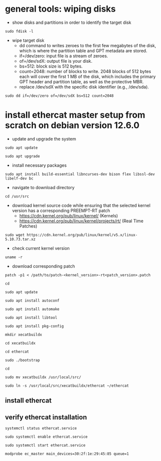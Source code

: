 # general tools: wiping disks

* show disks and partitions in order to identify the target disk

```console
sudo fdisk -l
```
  
* wipe target disk
  * dd command to writes zeroes to the first few megabytes of the disk, which is where the partition table and GPT metadata are stored.
  * if=/dev/zero: input file is a stream of zeroes.
  * of=/dev/sdX: output file is your disk.
  * bs=512: block size is 512 bytes.
  * count=2048: number of blocks to write. 2048 blocks of 512 bytes each will cover the first 1 MB of the disk, which includes the primary GPT header and partition table, as well as the protective MBR.
  * replace /dev/sdX with the specific disk identifier (e.g., /dev/sda).

```console
sudo dd if=/dev/zero of=/dev/sdX bs=512 count=2048
```

# install ethercat master setup from scratch on debian version 12.6.0

* update and upgrade the system

```console
sudo apt update
```
```console
sudo apt upgrade
```

* install necessary packages
```console
sudo apt install build-essential libncurses-dev bison flex libssl-dev libelf-dev bc
```

* navigate to download directory
```console
cd /usr/src
```

* download kernel source code while ensuring that the selected kernel version has a corresponding PREEMPT-RT patch
  * https://cdn.kernel.org/pub/linux/kernel/ (Kernels)
  * https://cdn.kernel.org/pub/linux/kernel/projects/rt/ (Real Time Patches)

```console
sudo wget https://cdn.kernel.org/pub/linux/kernel/v5.x/linux-5.10.73.tar.xz
```

* check current kernel version

```console
uname -r
```

* download corresponding patch

```console
patch -p1 < /path/to/patch-<kernel_version>-rt<patch_version>.patch
```


```console
cd
```

```console
sudo apt update
```

```console
sudo apt install autoconf
```

```console
sudo apt install automake
```

```console
sudo apt install libtool
```

```console
sudo apt install pkg-config
```

```console
mkdir xecatbuildx
```

```console
cd xecatbuildx
```

```console
cd ethercat
```

```console
sudo ./bootstrap
```

```console
cd
```

```console
sudo mv xecatbuildx /usr/local/src/
```

```console
sudo ln -s /usr/local/src/xecatbuildx/ethercat ~/ethercat
```

## install ethercat

## verify ethercat installation

```console
systemctl status ethercat.service
```

```console
sudo systemctl enable ethercat.service
```

```console
sudo systemctl start ethercat.service
```
```console
modprobe ec_master main_devices=30:2f:1e:29:45:85 queue=1
```
